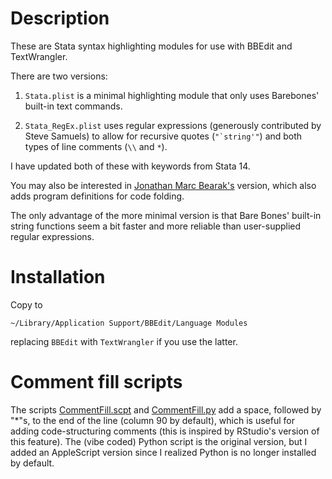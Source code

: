 # Description

These are Stata syntax highlighting modules for use with BBEdit and TextWrangler.

There are two versions:

1. `Stata.plist` is a minimal highlighting module that only uses Barebones' built-in text commands.

2. `Stata_RegEx.plist` uses regular expressions (generously contributed by Steve Samuels) to allow for recursive quotes (``"`string'"``) and both types of line comments (``\\`` and ``*``).

I have updated both of these with keywords from Stata 14.

You may also be interested in [Jonathan  Marc Bearak's](http://bearak.org/code/text/index.html) version, which also adds program definitions for code folding.

The only advantage of the more minimal version is that Bare Bones' built-in string functions seem a bit faster and more reliable than user-supplied regular expressions.


# Installation

Copy to 

```
~/Library/Application Support/BBEdit/Language Modules
```

replacing `BBEdit` with `TextWrangler` if you use the latter.


# Comment fill scripts

The scripts [CommentFill.scpt](https://github.com/jrgcmu/BBStata/blob/master/CommentFill.scpt) and [CommentFill.py]([https://github.com/jrgcmu/BBStata](https://github.com/jrgcmu/BBStata/blob/ma)) add a space, followed by "*"s, to the end of the line (column 90 by default), which is useful for adding code-structuring comments (this is inspired by RStudio's version of this feature). The (vibe coded) Python script is the original version, but I added an AppleScript version since I realized Python is no longer installed by default.
